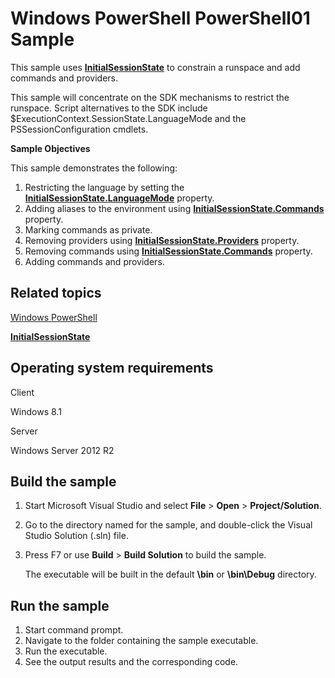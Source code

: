 Windows PowerShell PowerShell01 Sample
======================================

This sample uses [**InitialSessionState**](http://msdn.microsoft.com/en-us/library/windows/desktop/dd182569) to constrain a runspace and add commands and providers.

This sample will concentrate on the SDK mechanisms to restrict the runspace. Script alternatives to the SDK include \$ExecutionContext.SessionState.LanguageMode and the PSSessionConfiguration cmdlets.

**Sample Objectives**

This sample demonstrates the following:

1.  Restricting the language by setting the [**InitialSessionState.LanguageMode**](http://msdn.microsoft.com/en-us/library/windows/desktop/dd144218) property.
2.  Adding aliases to the environment using [**InitialSessionState.Commands**](http://msdn.microsoft.com/en-us/library/windows/desktop/dd144216) property.
3.  Marking commands as private.
4.  Removing providers using [**InitialSessionState.Providers**](http://msdn.microsoft.com/en-us/library/windows/desktop/dd144219) property.
5.  Removing commands using [**InitialSessionState.Commands**](http://msdn.microsoft.com/en-us/library/windows/desktop/dd144216) property.
6.  Adding commands and providers.

Related topics
--------------

[Windows PowerShell](http://go.microsoft.com/fwlink/p/?linkid=178145)

[**InitialSessionState**](http://msdn.microsoft.com/en-us/library/windows/desktop/dd182569)

Operating system requirements
-----------------------------

Client

Windows 8.1

Server

Windows Server 2012 R2

Build the sample
----------------

1.  Start Microsoft Visual Studio and select **File** \> **Open** \> **Project/Solution**.
2.  Go to the directory named for the sample, and double-click the Visual Studio Solution (.sln) file.
3.  Press F7 or use **Build** \> **Build Solution** to build the sample.

    The executable will be built in the default **\\bin** or **\\bin\\Debug** directory.

Run the sample
--------------

1.  Start command prompt.
2.  Navigate to the folder containing the sample executable.
3.  Run the executable.
4.  See the output results and the corresponding code.


